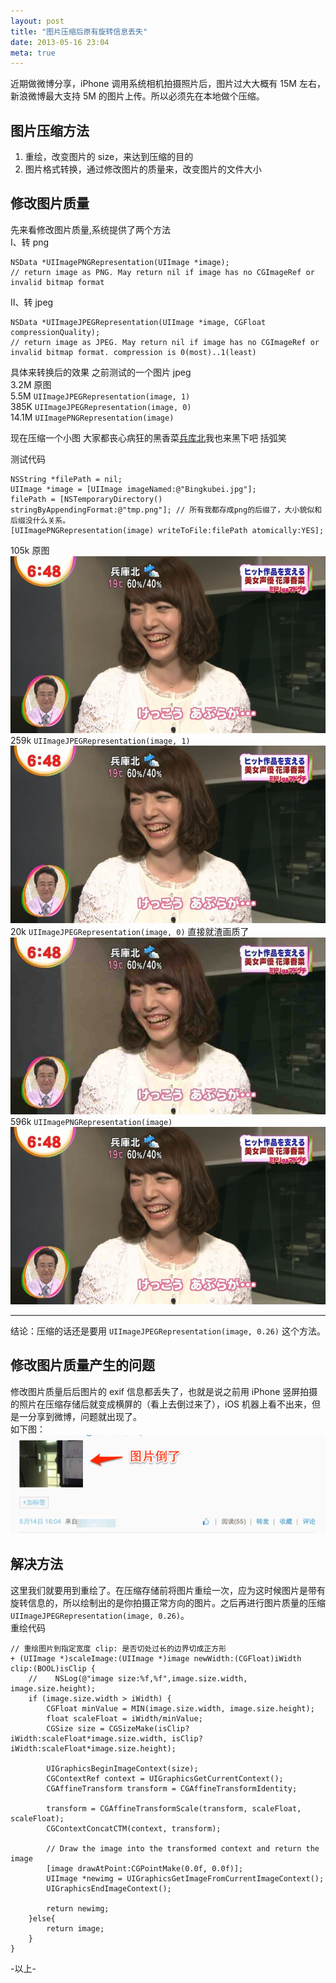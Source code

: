 ```yaml
---
layout: post
title: "图片压缩后原有旋转信息丢失"
date: 2013-05-16 23:04
meta: true
---
```

近期做微博分享，iPhone 调用系统相机拍摄照片后，图片过大大概有 15M 左右，新浪微博最大支持 5M 的图片上传。所以必须先在本地做个压缩。  
  
## 图片压缩方法
1. 重绘，改变图片的 size，来达到压缩的目的
2. 图片格式转换，通过修改图片的质量来，改变图片的文件大小

## 修改图片质量
先来看修改图片质量,系统提供了两个方法  
I、转 png  

```objc
NSData *UIImagePNGRepresentation(UIImage *image);                               
// return image as PNG. May return nil if image has no CGImageRef or invalid bitmap format
```  
II、转 jpeg

```objc
NSData *UIImageJPEGRepresentation(UIImage *image, CGFloat compressionQuality);  
// return image as JPEG. May return nil if image has no CGImageRef or invalid bitmap format. compression is 0(most)..1(least)
```
  
具体来转换后的效果
之前测试的一个图片 jpeg  
3.2M 原图  
5.5M `UIImageJPEGRepresentation(image, 1)`  
385K `UIImageJPEGRepresentation(image, 0)`	
14.1M `UIImagePNGRepresentation(image)`	   

现在压缩一个小图 大家都丧心病狂的黑香菜[兵库北](http://wiki.acfun.tv/index.php?title=%E5%85%B5%E5%BA%93%E5%8C%97&diff=0&oldid=53841)我也来黑下吧 括弧笑
 
测试代码  

```objc
NSString *filePath = nil;
UIImage *image = [UIImage imageNamed:@"Bingkubei.jpg"];
filePath = [NSTemporaryDirectory() stringByAppendingFormat:@"tmp.png"]; // 所有我都存成png的后缀了，大小貌似和后缀没什么关系。
[UIImagePNGRepresentation(image) writeToFile:filePath atomically:YES];
```  
  
105k 原图  
![](/images/blog-images/2013-5-16/Bingkubei.jpg)  
259k `UIImageJPEGRepresentation(image, 1)`  
![](/images/blog-images/2013-5-16/BingkubeiJpeg1.png)  
20k `UIImageJPEGRepresentation(image, 0)` 直接就渣画质了  
![](/images/blog-images/2013-5-16/BingkubeiJpeg0.png)  
596k `UIImagePNGRepresentation(image)`  
![](/images/blog-images/2013-5-16/BingkubeiPNG.png)

****
结论：压缩的话还是要用 `UIImageJPEGRepresentation(image, 0.26)` 这个方法。

## 修改图片质量产生的问题
修改图片质量后后图片的 exif 信息都丢失了，也就是说之前用 iPhone 竖屏拍摄的照片在压缩存储后就变成横屏的（看上去倒过来了），iOS 机器上看不出来，但是一分享到微博，问题就出现了。  
如下图：  
![](/images/blog-images/2013-5-16/shareSina.png)

## 解决方法  
这里我们就要用到重绘了。在压缩存储前将图片重绘一次，应为这时候图片是带有旋转信息的，所以绘制出的是你拍摄正常方向的图片。之后再进行图片质量的压缩`UIImageJPEGRepresentation(image, 0.26)`。  
重绘代码

```objc
// 重绘图片到指定宽度 clip: 是否切处过长的边界切成正方形
+ (UIImage *)scaleImage:(UIImage *)image newWidth:(CGFloat)iWidth clip:(BOOL)isClip {
	//    NSLog(@"image size:%f,%f",image.size.width, image.size.height);
	if (image.size.width > iWidth) {
		CGFloat minValue = MIN(image.size.width, image.size.height);
		float scaleFloat = iWidth/minValue;
		CGSize size = CGSizeMake(isClip?iWidth:scaleFloat*image.size.width, isClip?iWidth:scaleFloat*image.size.height);
		
		UIGraphicsBeginImageContext(size);
		CGContextRef context = UIGraphicsGetCurrentContext();
		CGAffineTransform transform = CGAffineTransformIdentity;
		
		transform = CGAffineTransformScale(transform, scaleFloat, scaleFloat);
		CGContextConcatCTM(context, transform);
		
		// Draw the image into the transformed context and return the image
		[image drawAtPoint:CGPointMake(0.0f, 0.0f)];
		UIImage *newimg = UIGraphicsGetImageFromCurrentImageContext();
		UIGraphicsEndImageContext();
		
		return newimg;
	}else{
    	return image;
    }
}
```

-以上-
